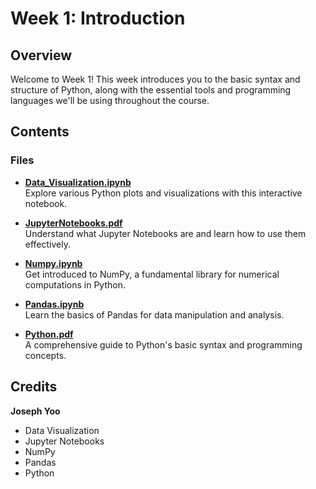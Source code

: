 # Week 1: Introduction

## Overview
Welcome to Week 1! This week introduces you to the basic syntax and structure of Python, along with the essential tools and programming languages we'll be using throughout the course.

## Contents

### Files

- **[Data_Visualization.ipynb](Data_Visualization.ipynb)**  
  Explore various Python plots and visualizations with this interactive notebook.

- **[JupyterNotebooks.pdf](JupyterNotebooks.pdf)**  
  Understand what Jupyter Notebooks are and learn how to use them effectively.

- **[Numpy.ipynb](Numpy.ipynb)**  
  Get introduced to NumPy, a fundamental library for numerical computations in Python.

- **[Pandas.ipynb](Pandas.ipynb)**  
  Learn the basics of Pandas for data manipulation and analysis.

- **[Python.pdf](Python.pdf)**  
  A comprehensive guide to Python's basic syntax and programming concepts.

## Credits
**Joseph Yoo**
- Data Visualization
- Jupyter Notebooks
- NumPy
- Pandas
- Python
